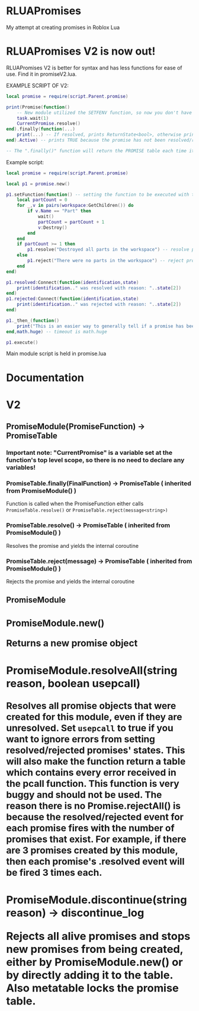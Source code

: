# RLUAPromises
My attempt at creating promises in Roblox Lua

# RLUAPromises V2 is now out!

RLUAPromises V2 is better for syntax and has less functions for ease of use. Find it in promiseV2.lua.

EXAMPLE SCRIPT OF V2:
```lua
local promise = require(script.Parent.promise)

print(Promise(function()
	-- New module utilized the SETFENV function, so now you don't have to declare any upper-scope variables to resolve itself.
	task.wait(1)
	CurrentPromise.resolve()
end).finally(function(...)
	print(...) -- If resolved, prints ReturnState<bool>, otherwise prints Tuple( ReturnState<bool>, Message<string> )
end).Active) -- prints TRUE because the promise has not been resolved/rejected yet (Promise.Active<bool>)

-- The ".finally()" function will return the PROMISE table each time it is called, so you can stack functions on top of each-other or reference variables just like in JavaScript!
```

Example script:
```lua
local promise = require(script.Parent.promise)

local p1 = promise.new()

p1.setFunction(function() -- setting the function to be executed with the promise
	local partCount = 0
	for _,v in pairs(workspace:GetChildren()) do
		if v.Name == "Part" then
			wait()
			partCount = partCount + 1
			v:Destroy()
		end
	end
	if partCount >= 1 then
		p1.resolve("Destroyed all parts in the workspace") -- resolve promise
	else
		p1.reject("There were no parts in the workspace") -- reject promise
	end
end)

p1.resolved:Connect(function(identification,state)
	print(identification.." was resolved with reason: "..state[2])
end)
p1.rejected:Connect(function(identification,state)
	print(identification.." was rejected with reason: "..state[2])
end)

p1._then_(function()
	print("This is an easier way to generally tell if a promise has been completed (not specifically resolved or rejected, just completed")
end,math.huge) -- timeout is math.huge

p1.execute()
```

Main module script is held in promise.lua

# Documentation

# V2

## <Function> PromiseModule(PromiseFunction<function>) -> PromiseTable

  ### Important note: "CurrentPromise" is a variable set at the function's top level scope, so there is no need to declare any variables!
	
  ### <Function> PromiseTable.finally(FinalFunction<function>) -> PromiseTable ( inherited from PromiseModule<function>() )
	
  Function is called when the PromiseFunction either calls ``PromiseTable.resolve()`` or ``PromiseTable.reject(message<string>)``
	
  ### <Function> PromiseTable.resolve() -> PromiseTable ( inherited from PromiseModule<function>() )
	
  Resolves the promise and yields the internal coroutine

  ### <Function> PromiseTable.reject(message<string>) -> PromiseTable ( inherited from PromiseModule<function>() )
	
  Rejects the promise and yields the internal coroutine

## <Object> PromiseModule
  
  ### <Object> PromiseModule.new()
  
  Returns a new promise object
  
  ### <Function> PromiseModule.resolveAll(string reason, boolean usepcall)
  
  Resolves all promise objects that were created for this module, even if they are unresolved. Set ``usepcall`` to true if you want to ignore errors from setting resolved/rejected promises' states. This will also make the function return a table which contains every error received in the pcall function. **This function is very buggy and should not be used. The reason there is no Promise.rejectAll() is because the resolved/rejected event for each promise fires with the number of promises that exist. For example, if there are 3 promises created by this module, then each promise's .resolved event will be fired 3 times each.**
	
  ### <Function> PromiseModule.discontinue(string reason) -> <Table>discontinue_log
	
  Rejects all alive promises and stops new promises from being created, either by PromiseModule.new() or by directly adding it to the table. Also metatable locks the promise table.
  

## <Object> Promise
  
  ### <Event> Promise.resolved * :Connect(function( * **string** identification, **table** state * ) *
  
  Fired when this promise is resolved, identification is the GUID associated with the promise and state is the state (which looks similar to ``{[1]: 'resolved', [2]: 'reason'}``)
  
  ### <Event> Promise.rejected:Connect(function( *string* identification, *table* state )
  
  The same exact thing as ``Promise.resolved`` except it is fired when the promise is rejected
  
  ### <Function> Promise.resolve(*string* reason) -> nil
  
  Resolves the current promise and fires the ``Promise.resolved`` event. This function will error if the promise is not unresolved
  
  ### <Function> Promise.reject(*string* reason) -> nil
  
  Rejects the current promise and fires the ``Promise.rejected`` event. This function will error if the promise is not unresolved
  
  ### <Function> Promise.getstate() -> { [1]: string CurrentState, [2}: string CurrentReason }
  
  Gets the state table of the promise
  
  ### <Function> Promise.setFunction(*function* f) -> nil
  
  Assigns function ``f`` to the promise, required for use of the function ``Promise.execute()``
  
  ### <Function> Promise.execute() -> nil
  
  This function will error if ``Promise.setFunction(f)`` was not used beforehand. Executes the promise's assigned function **in a new thread**
  
  ### <Function> Promise.isUnresolved() -> boolean
  
  If the promise is unresolved, return true, otherwise return false
	
  ### <Function> Promise.\_then\_(*function* f, *timeout (seconds)* timeout)
	
  Executes ``f`` after the promise's state is no longer ``unresolved``, meaning either ``resolved`` or ``rejected``. ``timeout`` will not run the function unless the promise's execution time is under ``timeout`` which is in seconds form. I added this for a more general way to tell if a promise has completed without using individual events.
	


# Important notes
* Promise.execute() runs asynchronously from the thread it was called in, meaning your script will not wait for the function inside of .execute() to finish. To avoid this problem, create a variable that changes when the promise's ``resolved/rejected`` events are fired, and ``repeat wait() until $VARIABLE$``
